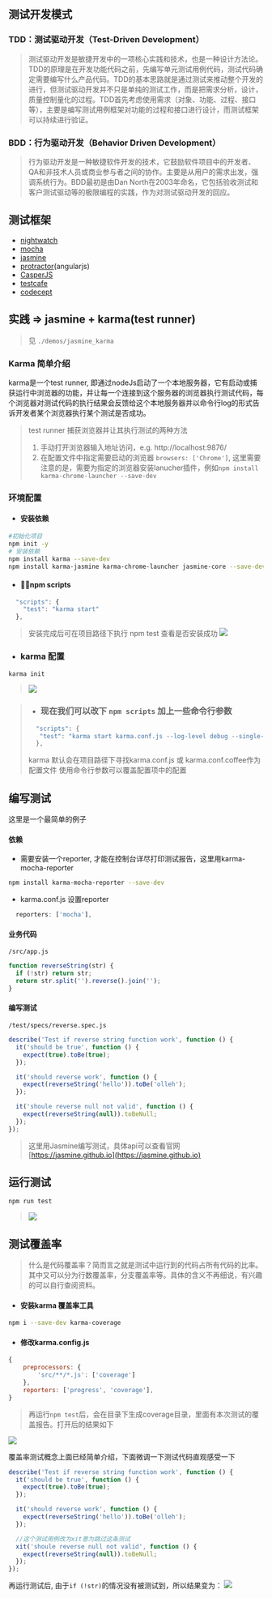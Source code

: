 ## 测试开发模式
### TDD：测试驱动开发（Test-Driven Development）
> 测试驱动开发是敏捷开发中的一项核心实践和技术，也是一种设计方法论。TDD的原理是在开发功能代码之前，先编写单元测试用例代码，测试代码确定需要编写什么产品代码。TDD的基本思路就是通过测试来推动整个开发的进行，但测试驱动开发并不只是单纯的测试工作，而是把需求分析，设计，质量控制量化的过程。TDD首先考虑使用需求（对象、功能、过程、接口等），主要是编写测试用例框架对功能的过程和接口进行设计，而测试框架可以持续进行验证。
### BDD：行为驱动开发（Behavior Driven Development）
>行为驱动开发是一种敏捷软件开发的技术，它鼓励软件项目中的开发者、QA和非技术人员或商业参与者之间的协作。主要是从用户的需求出发，强调系统行为。BDD最初是由Dan North在2003年命名，它包括验收测试和客户测试驱动等的极限编程的实践，作为对测试驱动开发的回应。

## 测试框架
- [nightwatch](http://nightwatchjs.org/guide/#usage)
- [mocha](http://mochajs.org/)
- [jasmine](https://jasmine.github.io/)
- [protractor](http://www.protractortest.org/)(angularjs)
- [CasperJS](http://casperjs.org/)
- [testcafe](https://devexpress.github.io/testcafe/)
- [codecept](http://codecept.io/)

## 实践 => jasmine + karma(test runner)
>见 `./demos/jasmine_karma`

### Karma 简单介绍
karma是一个test runner, 即通过nodeJs启动了一个本地服务器，它有启动或捕获运行中浏览器的功能，并让每一个连接到这个服务器的浏览器执行测试代码，每个浏览器对测试代码的执行结果会反馈给这个本地服务器并以命令行log的形式告诉开发者某个浏览器执行某个测试是否成功。
> test runner 捕获浏览器并让其执行测试的两种方法
> 1. 手动打开浏览器输入地址访问，e.g. http://localhost:9876/
> 2. 在配置文件中指定需要启动的浏览器 `browsers: ['Chrome']`, 这里需要注意的是，需要为指定的浏览器安装lanucher插件，例如`npm install karma-chrome-launcher --save-dev`

### 环境配置
- #### 安装依赖
```bash
#初始化项目
npm init -y
# 安装依赖
npm install karma --save-dev
npm install karma-jasmine karma-chrome-launcher jasmine-core --save-dev
```
- ####  npm scripts
```javascript
  "scripts": {
    "test": "karma start"
  },
```
> 安装完成后可在项目路径下执行 npm test 查看是否安装成功
> ![](demos/jasmine_karma/public/001.jpeg)

- ### karma 配置
```bash
karma init 
```
> ![](demos/jasmine_karma/public/002.jpeg)

> - ### 现在我们可以改下 `npm scripts` 加上一些命令行参数
> ```javascript
>   "scripts": {
>    "test": "karma start karma.conf.js --log-level debug --single-run"
>   },
> ```
>  karma 默认会在项目路径下寻找karma.conf.js 或 karma.conf.coffee作为配置文件
> 使用命令行参数可以覆盖配置项中的配置



## 编写测试

这里是一个最简单的例子

####  依赖

- 需要安装一个reporter, 才能在控制台详尽打印测试报告，这里用karma-mocha-reporter

```bash
npm install karma-mocha-reporter --save-dev
```

- karma.conf.js 设置reporter
```javascript
  reporters: ['mocha'],
```
#### 业务代码

`/src/app.js`

```javascript
function reverseString(str) {
  if (!str) return str;
  return str.split('').reverse().join('');
}
```

#### 编写测试

`/test/specs/reverse.spec.js`

```javascript
describe('Test if reverse string function work', function () {
  it('should be true', function () {
    expect(true).toBe(true);
  });

  it('should reverse work', function () {
    expect(reverseString('hello')).toBe('olleh');
  });

  it('shoule reverse null not valid', function () {
    expect(reverseString(null)).toBeNull;
  });
});
```

> 这里用Jasmine编写测试，具体api可以查看官网 [https://jasmine.github.io](https://jasmine.github.io)

## 运行测试

```bash
npm run test
```

> ![](demos/jasmine_karma/public/003.jpeg)



## 测试覆盖率

> 什么是代码覆盖率？简而言之就是测试中运行到的代码占所有代码的比率。其中又可以分为行数覆盖率，分支覆盖率等。具体的含义不再细说，有兴趣的可以自行查阅资料。

- #### 安装karma 覆盖率工具
```bash
npm i --save-dev karma-coverage
```
- #### 修改karma.config.js
```javascript
{
    preprocessors: {
        'src/**/*.js': ['coverage']
    },
    reporters: ['progress', 'coverage'],
}
```
> 再运行`npm test`后，会在目录下生成coverage目录，里面有本次测试的覆盖报告。打开后的结果如下

![](demos/jasmine_karma/public/004.png)

覆盖率测试概念上面已经简单介绍，下面微调一下测试代码直观感受一下
```javascript
describe('Test if reverse string function work', function () {
  it('should be true', function () {
    expect(true).toBe(true);
  });

  it('should reverse work', function () {
    expect(reverseString('hello')).toBe('olleh');
  });

  //这个测试用例改为xit意为跳过这条测试
  xit('shoule reverse null not valid', function () {
    expect(reverseString(null)).toBeNull;
  });
});
```
再运行测试后, 由于`if (!str)`的情况没有被测试到，所以结果变为：
![](demos/jasmine_karma/public/005.png)